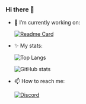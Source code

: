 ### Hi there 👋

- 🔭 I’m currently working on:

    [![Readme Card](https://github-readme-stats.vercel.app/api/pin/?username=LINQeee&repo=droplet&theme=dark)](https://github.com/LINQeee/droplet)&ensp;
- ✨ My stats:

    ![Top Langs](https://github-readme-stats.vercel.app/api/top-langs/?username=LINQeee&layout=compact&theme=dark)

    ![GitHub stats](https://github-readme-stats.vercel.app/api?username=LINQeee&show_icons=true&show=reviews,discussions_started,discussions_answered,prs_merged,prs_merged_percentage&theme=dark&rank_icon=github)

- 📫 How to reach me:

    [![Discord](https://discordapp.com/api/guilds/1121926855545593978/widget.png?style=banner2)](https://discord.gg/ansRahAz5C)
